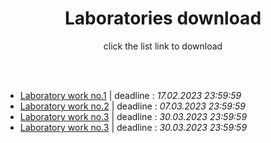

<h1 align="center">Laboratories download</h1>
<p align="center">click the list link to download</p>
<br>
<br>

-  [Laboratory work no.1](https://minhaskamal.github.io/DownGit/#/home?url=https://github.com/CristianBrinza/UTM/tree/main/year2/lfaf/labs/lab1/v2) | deadline : <i> 17.02.2023 23:59:59 </i>
-  [Laboratory work no.2](https://minhaskamal.github.io/DownGit/#/home?url=https://github.com/CristianBrinza/UTM/tree/main/year2/lfaf/labs/lab2) | deadline : <i> 07.03.2023 23:59:59 </i>
-  [Laboratory work no.3](https://minhaskamal.github.io/DownGit/#/home?url=https://github.com/CristianBrinza/UTM/tree/main/year2/lfaf/labs/lab3) | deadline : <i> 30.03.2023 23:59:59 </i>
-  [Laboratory work no.3](https://minhaskamal.github.io/DownGit/#/home?url=https://github.com/CristianBrinza/UTM/tree/main/year2/lfaf/labs/lab3) | deadline : <i> 30.03.2023 23:59:59 </i>
